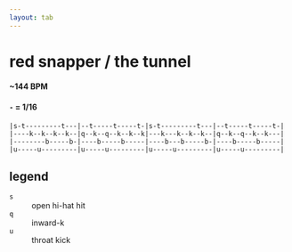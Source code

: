 ```yaml
---
layout: tab
---
```


# red snapper / the tunnel

#### ~144 BPM
#### `-` = 1/16

```
|s-t---------t---|--t-----t-----t-|s-t---------t---|--t-----t-----t-|
|----k--k--k--k--|q--k--q--k--k--k|---k---k--k--k--|q--k--q--k--k---|
|--------b-----b-|----b-----b-----|----b---b-----b-|----b-----b-----|
|u-----u---------|u-----u---------|u-----u---------|u-----u---------|
```

## legend
                                               
<dl>
    <dt><code>s</code></dt><dd>open hi-hat hit</dd>
    <dt><code>q</code></dt><dd>inward-k</dd>
    <dt><code>u</code></dt><dd>throat kick</dd>
</dl>

